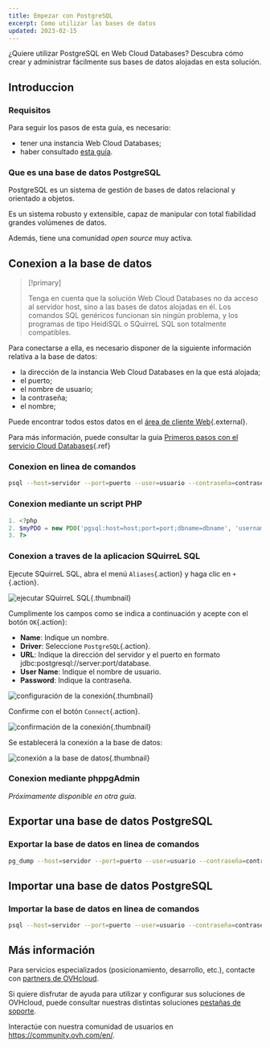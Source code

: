 ```yaml
---
title: Empezar con PostgreSQL
excerpt: Como utilizar las bases de datos
updated: 2023-02-15
---
```


¿Quiere utilizar PostgreSQL en Web Cloud Databases? Descubra cómo crear y administrar fácilmente sus bases de datos alojadas en esta solución.

## Introduccion

### Requisitos
Para seguir los pasos de esta guía, es necesario:

- tener una instancia Web Cloud Databases;
- haber consultado [esta guía](starting_with_clouddb1.).

### Que es una base de datos PostgreSQL
PostgreSQL es un sistema de gestión de bases de datos relacional y orientado a objetos.

Es un sistema robusto y extensible, capaz de manipular con total fiabilidad grandes volúmenes de datos.

Además, tiene una comunidad *open source* muy activa.

## Conexion a la base de datos

> [!primary]
>
> Tenga en cuenta que la solución Web Cloud Databases no da acceso al servidor host, sino a las bases de datos alojadas en él. Los comandos SQL genéricos funcionan sin ningún problema, y los programas de tipo HeidiSQL o SQuirreL SQL son totalmente compatibles.
> 

Para conectarse a ella, es necesario disponer de la siguiente información relativa a la base de datos:

- la dirección de la instancia Web Cloud Databases en la que está alojada;
- el puerto;
- el nombre de usuario;
- la contraseña;
- el nombre;

Puede encontrar todos estos datos en el [área de cliente Web](https://www.ovh.com/manager/web/){.external}.

Para más información, puede consultar la guía [Primeros pasos con el servicio Cloud Databases](starting_with_clouddb1.){.ref}

### Conexion en linea de comandos

```bash
psql --host=servidor --port=puerto --user=usuario --contraseña=contraseña nombre_de_la_BD
```

### Conexion mediante un script PHP

```php
1. <?php
2. $myPDO = new PDO('pgsql:host=host;port=port;dbname=dbname', 'username', 'password');
3. ?>
```

### Conexion a traves de la aplicacion SQuirreL SQL
Ejecute SQuirreL SQL, abra el menú `Aliases`{.action} y haga clic en `+`{.action}.

![ejecutar SQuirreL SQL](using-pgsql_images_aliases.png){.thumbnail}

Cumplimente los campos como se indica a continuación y acepte con el botón `OK`{.action}:

- **Name**: Indique un nombre.
- **Driver**: Seleccione `PostgreSQL`{.action}.
- **URL**: Indique la dirección del servidor y el puerto en formato jdbc:postgresql://server:port/database.
- **User Name**: Indique el nombre de usuario.
- **Password**: Indique la contraseña.

![configuración de la conexión](add-alias-pgsql.png){.thumbnail}

Confirme con el botón `Connect`{.action}.

![confirmación de la conexión](connect-to-pgsql.png){.thumbnail}

Se establecerá la conexión a la base de datos:

![conexión a la base de datos](general-dashboard-pgsql.png){.thumbnail}

### Conexion mediante phppgAdmin
*Próximamente disponible en otra guía.*

## Exportar una base de datos PostgreSQL

### Exportar la base de datos en linea de comandos

```bash
pg_dump --host=servidor --port=puerto --user=usuario --contraseña=contraseña nombre_de_la_BD > nombre_de_la_BD.sql
```

## Importar una base de datos PostgreSQL

### Importar la base de datos en linea de comandos

```bash
psql --host=servidor --port=puerto --user=usuario --contraseña=contraseña nombre_de_la_BD < nombre_de_la_BD.sql
```

## Más información

Para servicios especializados (posicionamiento, desarrollo, etc.), contacte con [partners de OVHcloud](partner.).

Si quiere disfrutar de ayuda para utilizar y configurar sus soluciones de OVHcloud, puede consultar nuestras distintas soluciones [pestañas de soporte](support.).

Interactúe con nuestra comunidad de usuarios en <https://community.ovh.com/en/>.
